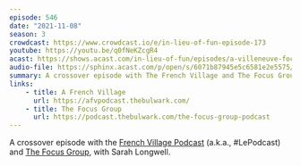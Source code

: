```yaml
---
episode: 546
date: "2021-11-08"
season: 3
crowdcast: https://www.crowdcast.io/e/in-lieu-of-fun-episode-173
youtube: https://youtu.be/q0fNeKZcgR4
acast: https://shows.acast.com/in-lieu-of-fun/episodes/a-villeneuve-focus-group-with-sarah-longwell
audio-file: https://sphinx.acast.com/p/open/s/6071b87945e5c6581e2e5575/e/61957de6fc0cf100139766c8/media.mp3
summary: A crossover episode with The French Village and The Focus Group
links:
    - title: A French Village
      url: https://afvpodcast.thebulwark.com/
    - title: The Focus Group
      url: https://podcast.thebulwark.com/the-focus-group-podcast
---
```

A crossover episode with the [French Village Podcast][fvp] (a.k.a., #LePodcast) and [The Focus Group][tfg], with Sarah Longwell.

[fvp]: https://afvpodcast.thebulwark.com/
[tfg]: https://podcast.thebulwark.com/the-focus-group-podcast
